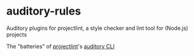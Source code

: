 # auditory-rules

Auditory plugins for projectlint, a style checker and lint tool for (Node.js) projects

The "batteries" of [projectlint](https://github.com/projectlint)'s
[auditory CLI](https://github.com/projectlint/auditory-cli)
